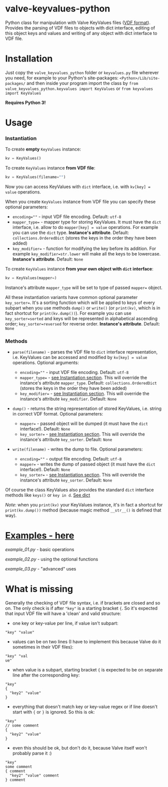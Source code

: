 # valve-keyvalues-python
Python class for manipulation with Valve KeyValues files ([VDF format](https://developer.valvesoftware.com/wiki/KeyValues)). Provides the parsing of VDF files to objects with dict interface, editing of this object keys and values and writing of any object with dict interface to VDF file.

# Installation
Just copy the `valve_keyvalues_python` folder or `keyvalues.py` file wherever you need, for example to your Python's site-packages: `<Python>/Lib/site-packages/` and then inside your program import the class by `from valve_keyvalues_python.keyvalues import KeyValues` or `from keyvalues import KeyValues`

**Requires Python 3!**

# Usage
### Instantiation

To create **empty** `KeyValues` instance:

```python
kv = KeyValues()
```

To create `KeyValues` instance **from VDF file**:

```python
kv = KeyValues(filename="")
```

Now you can access KeyValues with `dict` interface, i.e. with `kv[key] = value` operations.

When you create `KeyValues` instance from VDF file you can specify these optional parameters:

* `encoding=""` - input VDF file encoding. Default: `utf-8`
* `mapper_type=` - mapper type for storing KeyValues. It must have the `dict` interface, i.e. allow to do `mapper[key] = value` operations. For example you can use the `dict` type. **Instance's attribute**. Default: `collections.OrderedDict` (stores the keys in the order they have been added)
* `key_modifier=` - function for modifying the key before its addition. For example `key_modifier=str.lower` will make all the keys to be lowercase. **Instance's attribute**. Default: `None`

To create `KeyValues` instance **from your own object with `dict` interface**:

```python
kv = KeyValues(mapper=)
```

Instance's attribute `mapper_type` will be set to type of passed `mapper=` object.

All these instantiation variants have common optional parameter `key_sorter=`. It's a sorting function which will be applied to keys of every subpart when you use methods `dump()` or `write()` (or `print(kv)`, which is in fact shortcut for `print(kv.dump())`). For example you can use `key_sorter=sorted` and keys will be represented in alphabetical ascending order; `key_sorter=reversed` for reverse order. **Instance's attribute**. Default: `None`

### Methods
* `parse(filename)` - parses the VDF file to `dict` interface representation, i.e. KeyValues can be accessed and modified by `kv[key] = value` operations. Optional arguments:
  * `encoding=""` - input VDF file encoding. Default: `utf-8`
  * `mapper_type=` - [see Instantiation section](README.md#instantiation). This will override the instance's attribute `mapper_type`. Default: `collections.OrderedDict` (stores the keys in the order they have been added)
  * `key_modifier=` - [see Instantiation section](README.md#instantiation). This will override the instance's attribute `key_modifier`. Default: `None`
 
* `dump()` - returns the string representation of stored KeyValues, i.e. string in correct VDF format. Optional parameters:
  * `mapper=` - passed object will be dumped (it must have the `dict` interface!). Default: `None`
  * `key_sorter=` - [see Instantiation section](README.md#instantiation). This will override the instance's attribute `key_sorter`. Default: `None`

* `write(filename)` - writes the dump to file. Optional parameters:
  * `encoding=""` - output file encoding. Default: `utf-8`
  * `mapper=` - writes the dump of passed object (it must have the `dict` interface!). Default: `None`
  * `key_sorter=` - [see Instantiation section](README.md#instantiation). This will override the instance's attribute `key_sorter`. Default: `None`

Of course the class KeyValues also provides the standard `dict` interface methods like `keys()` or `key in d`. [See dict](https://docs.python.org/3.5/library/stdtypes.html#dict)

*Note*: when you `print(kv)` your KeyValues instance, it's in fact a shortcut for `print(kv.dump())` method (because magic method `__str__()` is defined that way).

# [Examples - here](examples/)

*example_01.py* - basic operations

*example_02.py* - using the optional functions

*example_03.py* - "advanced" uses

# What is missing

Generally the checking of VDF file syntax, i.e. if brackets are closed and so on. The only check is if after `"key"` is a starting bracket `{`. So it's expected that input VDF file will have a 'clean' and valid structure:

* one key or key-value per line, if value isn't subpart:
```
"key" "value"
```
* values can be on two lines (I have to implement this because Valve do it sometimes in their VDF files):
```
"key" "val
ue"
```
* when value is a  subpart, starting bracket `{` is expected to be on separate line after the corresponding key:
```
"key"
{
  "key2" "value"
}
```
* everything that doesn't match key or key-value regex or if line doesn't start with `{` or `}` is ignored. So this is ok:
```
"key"
// some comment
{
  "key2" "value"
}
```
* even this should be ok, but don't do it, because Valve itself won't probably parse it :)
```
"key"
some comment
{ comment
  "key2" "value" comment
} comment
```
